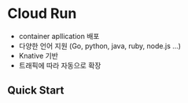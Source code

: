 # Cloud Run

- container apllication 배포
- 다양한 언어 지원 (Go, python, java, ruby, node.js ...)
- Knative 기반
- 트래픽에 따라 자동으로 확장

## Quick Start

